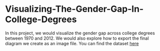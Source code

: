 # Visualizing-The-Gender-Gap-In-College-Degrees
In this project, we would visualize the gender gap across college degrees between 1970 and 2012. We would also explore how to export the final diagram we create as an image file.
You can find the dataset [here](https://docs.google.com/spreadsheets/d/1rYTDSyoMm1ROSFeINAPLXkm-KaDTF8SePu2xGw-wkqo/edit#gid=0)
